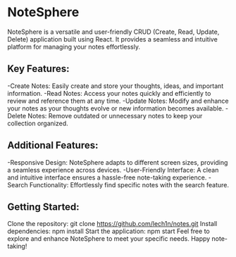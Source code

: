 # NoteSphere

NoteSphere is a versatile and user-friendly CRUD (Create, Read, Update, Delete) application built using React. It provides a seamless and intuitive platform for managing your notes effortlessly.

## Key Features: 
-Create Notes: Easily create and store your thoughts, ideas, and important information. 
-Read Notes: Access your notes quickly and efficiently to review and reference them at any time. 
-Update Notes: Modify and enhance your notes as your thoughts evolve or new information becomes available. 
-Delete Notes: Remove outdated or unnecessary notes to keep your collection organized.

## Additional Features:
-Responsive Design: NoteSphere adapts to different screen sizes, providing a seamless experience across devices.
-User-Friendly Interface: A clean and intuitive interface ensures a hassle-free note-taking experience. 
-Search Functionality: Effortlessly find specific notes with the search feature.

## Getting Started:
Clone the repository: git clone https://github.com/lech1n/notes.git Install dependencies: npm install Start the application: npm start Feel free to explore and enhance NoteSphere to meet your specific needs. Happy note-taking!
